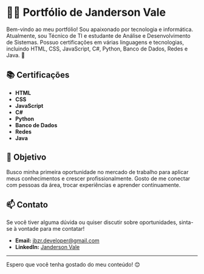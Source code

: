 # 👨‍💻 Portfólio de Janderson Vale

Bem-vindo ao meu portfólio! Sou apaixonado por tecnologia e informática. Atualmente, sou Técnico de TI e estudante de Análise e Desenvolvimento de Sistemas. Possuo certificações em várias linguagens e tecnologias, incluindo HTML, CSS, JavaScript, C#, Python, Banco de Dados, Redes e Java. 🚀

## 📚 Certificações
- **HTML**
- **CSS**
- **JavaScript**
- **C#**
- **Python**
- **Banco de Dados**
- **Redes**
- **Java**

## 🎯 Objetivo
Busco minha primeira oportunidade no mercado de trabalho para aplicar meus conhecimentos e crescer profissionalmente. Gosto de me conectar com pessoas da área, trocar experiências e aprender continuamente.

## 📫 Contato
Se você tiver alguma dúvida ou quiser discutir sobre oportunidades, sinta-se à vontade para me contatar!

- **Email:** jbzr.developer@gmail.com
- **LinkedIn:** [Janderson Vale](https://www.linkedin.com/in/janderson-vale-8088a61aa)

---

Espero que você tenha gostado do meu conteúdo! 😊
